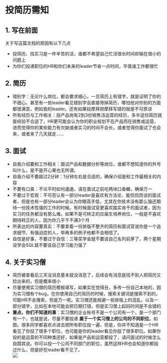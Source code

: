 # 投简历需知
## 1.  写在前面
关于写这篇文档的原因有以下几点
* 投简历、找实习是一件辛苦的活，谁都不希望自己忙活很长时间却输在很小的问题上
* 为你们投递职位的HR和你们未来的leader节省一点时间，毕竟谁工作都很忙
## 2. 简历
* 错别字：无论什么岗位，都会要求细心，一旦简历上有错字，就是证明了你的不细心。甚至有一些leader看见错别字会直接筛掉简历，哪怕他对你别的方面都很满意，例如我的leader。还有如果投摩拜把摩拜写错的就是不可原谅
* 所有经历与工作相关：投产品岗有2到3份销售活运营的经历，多半这份简历就是经验不合适了，HR更可能会认为你的职业规划不在产品而在销售或运营，进而觉得你的某些能力有欠缺或者实习的时间不会长，或者觉得你面试了也会来，或者来了几天就走……
## 3. 面试
* 自我介绍要和工作相关：面试产品和数据分析等岗位，谁都不想知道你的外号叫什么，是不是开心果也无所谓。
* 自我介绍不要超过2分钟：1分钟左右是合适的，确保介绍是和工作最相关的内容
* 不要有口臭：不论平时如何邋遢，请在面试之前吃两块口香糖，确保万一
* 不要过于宏观：不可否认有一部分leader是喜欢有方法论、能侃侃而谈的面试者，但是也有一部分leader会认为你眼高手低，尤其在你技术没有那么强还期待一份技术性强的工作的时候。有时候面试官更喜欢踏实肯干的面试者，因为实习的任务都没有那么难。如果不是可转正的应届生培养岗位，一般是不喜欢期待转正的人，因为你几乎干不满3个月
* 所表达的内容要真实：不要拿着一份排版不整齐的简历和面试官说你是一个追求细节、有强迫症的人，举再多的例子他都不会相信了。
* 自信是好事，不要过于自信：三等奖学金就不要说自己名列前茅了，两个星期没学会SQL就不要说自己学习能力强了
## 4. 关于实习僧
* 简历被查看后三天没消息基本就没消息了，后续会有消息是找不到人把简历又捡出来的，但是概率很小
* 尽量使用实习僧的简历模板填写，如果实在觉得丑，多传一份自己本地的，因为实习僧有个bug，在你使用自己的简历的时候，搜索关键词是搜索不到的，可能HR不会搜索，但是万一呢。实习僧还能规避一些排版上的混乱，以及一部分错字，比如在本地可能会把日期打错，但是实习僧上起码时间是不会错的
* **重点，你们不知道的事**：实习僧的企业账号不是一个公司有一个，是一个部门有一个，也就是说，尽量不要投递 **属于一个实习僧上的公司的不同职位**。如图，很多同学都喜欢点进去把所有职位投一遍，但是，你并不知道是一个HR看见了你投了很多个职位，也可能是你的leader看见你投了很多职位。如果你投的是运营的不同种类还好，如果是产品和运营都投了，请问面试的时候怎么自圆其说。你可以投一个公司不同部门的职位，虽然这样HR也会知道你都投过什么，但是好在leader看不见了。  
![](http://img.hb.aicdn.com/7675a912e4ad9adb0a975072839727b582a1e5e4142a1-dusJhr_fw658)
